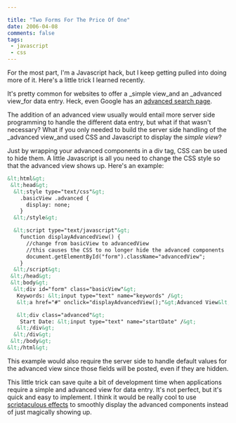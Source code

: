 ```yaml
---

title: "Two Forms For The Price Of One"
date: 2006-04-08
comments: false
tags:
 - javascript
 - css
---
```


For the most part, I'm a Javascript hack, but I keep getting pulled into doing more of it. Here's a little trick I learned recently.



It's pretty common for websites to offer a _simple view_and an _advanced view_for data entry. Heck, even Google has an [advanced search page](http://www.google.com/advanced_search?hl=en).



The addition of an advanced view usually would entail more server side programming to handle the different data entry, but what if that wasn't necessary? What if you only needed to build the server side handling of the _advanced view_and used CSS and Javascript to display the _simple view_?



Just by wrapping your advanced components in a div tag, CSS can be used to hide them. A little Javascript is all you need to change the CSS style so that the advanced view shows up. Here's an example:



```html
&lt;html&gt;
 &lt;head&gt;
  &lt;style type="text/css"&gt;
    .basicView .advanced {
      display: none;
    }
  &lt;/style&gt;

  &lt;script type="text/javascript"&gt;
    function displayAdvancedView() {
      //change from basicView to advancedView
      //this causes the CSS to no longer hide the advanced components
      document.getElementById("form").className="advancedView";
    }
  &lt;/script&gt;
 &lt;/head&gt;
 &lt;body&gt;
  &lt;div id="form" class="basicView"&gt;
   Keywords: &lt;input type="text" name="keywords" /&gt;
   &lt;a href="#" onclick="displayAdvancedView();"&gt;Advanced View&lt;/a&gt;

   &lt;div class="advanced"&gt;
    Start Date: &lt;input type="text" name="startDate" /&gt;
   &lt;/div&gt;
  &lt;/div&gt;
 &lt;/body&gt;
&lt;/html&gt;
```



This example would also require the server side to handle default values for the advanced view since those fields will be posted, even if they are hidden.



This little trick can save quite a bit of development time when applications require a simple and advanced view for data entry. It's not perfect, but it's quick and easy to implement. I think it would be really cool to use [scriptaculous effects](http://script.aculo.us/) to smoothly display the advanced components instead of just magically showing up.

